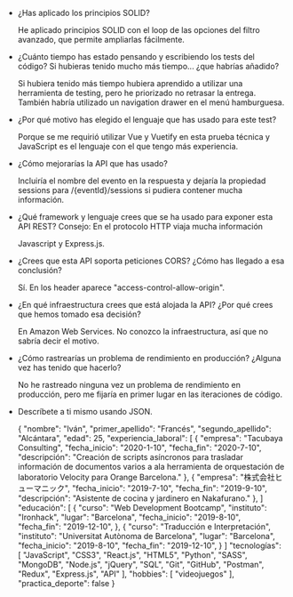 - ¿Has aplicado los principios SOLID?

    He aplicado principios SOLID con el loop de las opciones del filtro avanzado, que permite ampliarlas fácilmente.

- ¿Cuánto tiempo has estado pensando y escribiendo los tests del código? Si hubieras tenido mucho más tiempo... ¿que habrías añadido?

    Si hubiera tenido más tiempo hubiera aprendido a utilizar una herramienta de testing, pero he priorizado no retrasar la entrega. También habría utilizado un navigation drawer en el menú hamburguesa.

- ¿Por qué motivo has elegido el lenguaje que has usado para este test?

    Porque se me requirió utilizar Vue y Vuetify en esta prueba técnica y JavaScript es el lenguaje con el que tengo más experiencia.

- ¿Cómo mejorarías la API que has usado?

    Incluiría el nombre del evento en la respuesta y dejaría la propiedad sessions para /{eventId}/sessions si pudiera contener mucha información.

- ¿Qué framework y lenguaje crees que se ha usado para exponer esta API REST? Consejo: En el protocolo HTTP viaja mucha información 

    Javascript y Express.js.

- ¿Crees que esta API soporta peticiones CORS? ¿Cómo has llegado a esa conclusión? 

    Sí. En los header aparece "access-control-allow-origin".

- ¿En qué infraestructura crees que está alojada la API? ¿Por qué crees que hemos tomado esa decisión? 

    En Amazon Web Services. No conozco la infraestructura, así que no sabría decir el motivo.

- ¿Cómo rastrearías un problema de rendimiento en producción? ¿Alguna vez has tenido que hacerlo?

    No he rastreado ninguna vez un problema de rendimiento en producción, pero me fijaría en primer lugar en las iteraciones de código.

- Descríbete a ti mismo usando JSON.

    {
        "nombre": "Iván",
        "primer_apellido": "Francés",
        "segundo_apellido": "Alcántara",
        "edad": 25,
        "experiencia_laboral": [
            {
                "empresa": "Tacubaya Consulting",
                "fecha_inicio": "2020-1-10",
                "fecha_fin": "2020-7-10",
                "descripción": "Creación de scripts asíncronos para trasladar información de documentos varios a ala herramienta de orquestación de laboratorio Velocity para Orange Barcelona."
            },
            {
                "empresa": "株式会社ヒューマニック",
                "fecha_inicio": "2019-7-10",
                "fecha_fin": "2019-9-10",
                "descripción": "Asistente de cocina y jardinero en Nakafurano."
            },
        ]
        "educación": [
            {
                "curso": "Web Development Bootcamp",
                "instituto": "Ironhack",
                "lugar": "Barcelona",
                "fecha_inicio": "2019-8-10",
                "fecha_fin": "2019-12-10",
            },
            {
                "curso": "Traducción e Interpretación",
                "instituto": "Universitat Autònoma de Barcelona",
                "lugar": "Barcelona",
                "fecha_inicio": "2019-8-10",
                "fecha_fin": "2019-12-10",
            }
        ]
        "tecnologías": [ "JavaScript", "CSS3", "React.js", "HTML5", "Python", "SASS", "MongoDB", "Node.js", "jQuery", "SQL", "Git", "GitHub", "Postman", "Redux", "Express.js", "API" ],
        "hobbies": [ "videojuegos" ],
        "practica_deporte": false
    }
